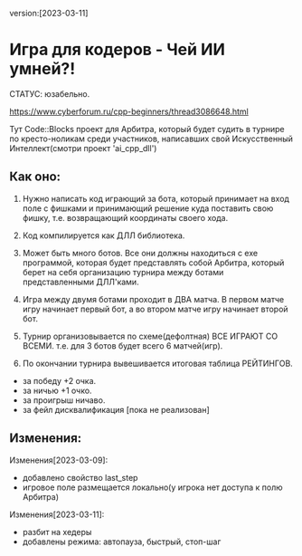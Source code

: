 version:[2023-03-11]    
# Игра для кодеров - Чей ИИ умней?!

 СТАТУС:  юзабельно.
 
 https://www.cyberforum.ru/cpp-beginners/thread3086648.html
 
 Тут Code::Blocks проект
 для Арбитра, который будет судить в турнире по кресто-ноликам среди участников,
 написавших свой Искусственный Интеллект(смотри проект 'ai_cpp_dll')
 

## Как оно:

 1. Нужно написать код играющий за бота, который принимает на вход поле с фишками
 и принимающий решение куда поставить свою фишку, т.е. возвращающий координаты
 своего хода.
 
 2. Код компилируется как ДЛЛ библиотека.
 
 3. Может быть много ботов. Все они должны находиться с exe программой,
 которая будет представлять собой Арбитра, который берет на себя организацию 
 турнира между ботами представленными ДЛЛ'ками.
 
 4. Игра между двумя ботами проходит в ДВА матча.
 В первом матче игру начинает первый бот, а во втором матче игру начинает второй бот.
 
 5. Турнир организовывается по схеме(дефолтная) ВСЕ ИГРАЮТ СО ВСЕМИ.
 т.е. для 3 ботов будет всего 6 матчей(игр).
 
 6. По окончании турнира вывешивается итоговая таблица РЕЙТИНГОВ. 
 - за победу +2 очка.
 - за ничью +1 очко.
 - за проигрыш ничаво.
 - за фейл  дисквалификация [пока не реализован]

 
## Изменения:
 
Изменения[2023-03-09]:
+ добавлено свойство last_step
+ игровое поле размещается локально(у игрока нет доступа к полю Арбитра)

Изменения[2023-03-11]:
+ разбит на хедеры
+ добавлены режима: автопауза, быстрый, стоп-шаг

